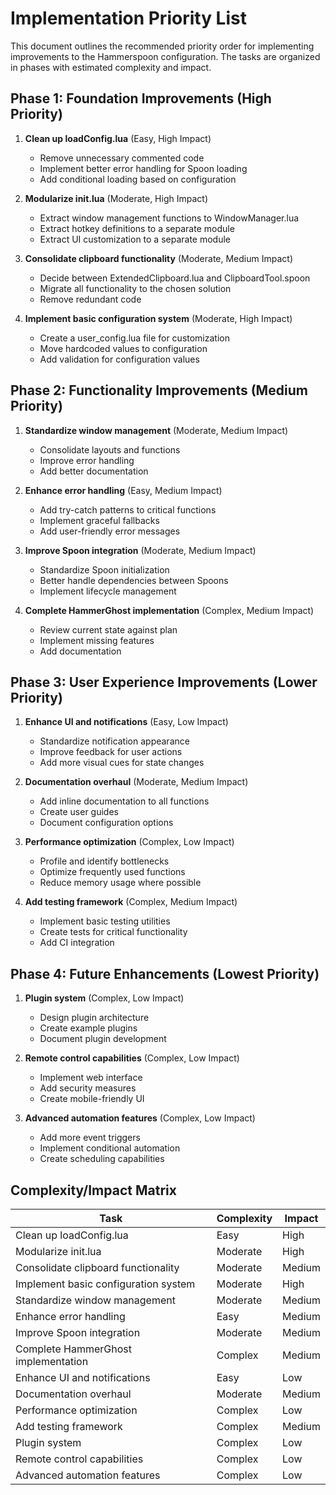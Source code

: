 # Implementation Priority List

This document outlines the recommended priority order for implementing improvements to the Hammerspoon configuration. The tasks are organized in phases with estimated complexity and impact.

## Phase 1: Foundation Improvements (High Priority)

1. **Clean up loadConfig.lua** (Easy, High Impact)
   - Remove unnecessary commented code
   - Implement better error handling for Spoon loading
   - Add conditional loading based on configuration

2. **Modularize init.lua** (Moderate, High Impact)
   - Extract window management functions to WindowManager.lua
   - Extract hotkey definitions to a separate module
   - Extract UI customization to a separate module

3. **Consolidate clipboard functionality** (Moderate, Medium Impact)
   - Decide between ExtendedClipboard.lua and ClipboardTool.spoon
   - Migrate all functionality to the chosen solution
   - Remove redundant code

4. **Implement basic configuration system** (Moderate, High Impact)
   - Create a user_config.lua file for customization
   - Move hardcoded values to configuration
   - Add validation for configuration values

## Phase 2: Functionality Improvements (Medium Priority)

1. **Standardize window management** (Moderate, Medium Impact)
   - Consolidate layouts and functions
   - Improve error handling
   - Add better documentation

2. **Enhance error handling** (Easy, Medium Impact)
   - Add try-catch patterns to critical functions
   - Implement graceful fallbacks
   - Add user-friendly error messages

3. **Improve Spoon integration** (Moderate, Medium Impact)
   - Standardize Spoon initialization
   - Better handle dependencies between Spoons
   - Implement lifecycle management

4. **Complete HammerGhost implementation** (Complex, Medium Impact)
   - Review current state against plan
   - Implement missing features
   - Add documentation

## Phase 3: User Experience Improvements (Lower Priority)

1. **Enhance UI and notifications** (Easy, Low Impact)
   - Standardize notification appearance
   - Improve feedback for user actions
   - Add more visual cues for state changes

2. **Documentation overhaul** (Moderate, Medium Impact)
   - Add inline documentation to all functions
   - Create user guides
   - Document configuration options

3. **Performance optimization** (Complex, Low Impact)
   - Profile and identify bottlenecks
   - Optimize frequently used functions
   - Reduce memory usage where possible

4. **Add testing framework** (Complex, Medium Impact)
   - Implement basic testing utilities
   - Create tests for critical functionality
   - Add CI integration

## Phase 4: Future Enhancements (Lowest Priority)

1. **Plugin system** (Complex, Low Impact)
   - Design plugin architecture
   - Create example plugins
   - Document plugin development

2. **Remote control capabilities** (Complex, Low Impact)
   - Implement web interface
   - Add security measures
   - Create mobile-friendly UI

3. **Advanced automation features** (Complex, Low Impact)
   - Add more event triggers
   - Implement conditional automation
   - Create scheduling capabilities

## Complexity/Impact Matrix

| Task | Complexity | Impact |
|------|------------|--------|
| Clean up loadConfig.lua | Easy | High |
| Modularize init.lua | Moderate | High |
| Consolidate clipboard functionality | Moderate | Medium |
| Implement basic configuration system | Moderate | High |
| Standardize window management | Moderate | Medium |
| Enhance error handling | Easy | Medium |
| Improve Spoon integration | Moderate | Medium |
| Complete HammerGhost implementation | Complex | Medium |
| Enhance UI and notifications | Easy | Low |
| Documentation overhaul | Moderate | Medium |
| Performance optimization | Complex | Low |
| Add testing framework | Complex | Medium |
| Plugin system | Complex | Low |
| Remote control capabilities | Complex | Low |
| Advanced automation features | Complex | Low | 
